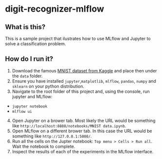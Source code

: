 # digit-recognizer-mlflow

## What is this?

This is a sample project that ilustrates how to use MLflow and Jupyter to solve a classification problem.

## How do I run it?

1. Download the famous [MNIST dataset from Kaggle](https://www.kaggle.com/c/digit-recognizer) and place then under the `data` folder.
2. Ensure you have installed `jupyter`,`matplotlib`, `mlflow`, `pandas`, `numpy` and `sklearn` on your python distribution.
3. Navigate to the root folder of this project and, using the console, run jupyter and MLflow:
  * `jupyter notebook`
  * `mlflow ui`
4. Open Jupyter on a brower tab. Most likely the URL would be something like `http://localhost:8888/notebooks/MNIST data.ipynb`.
5. Open MLflow on a different brower tab. In this case the URL would be something like `http://127.0.0.1:5000/`.
6. Run all the cells on the Jupter notebook: `Top menu > Cells > Run all`. Wait the notebook to complete.
7. Inspect the results of each of the experiments in the MLflow interface.
